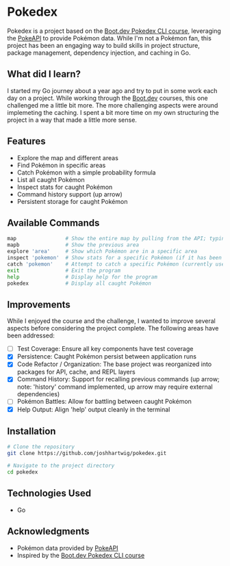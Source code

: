 # Pokedex

Pokedex is a project based on the [Boot.dev Pokedex CLI course](https://www.boot.dev/courses/build-pokedex-cli-golang), leveraging the [PokeAPI](https://pokeapi.co/) to provide Pokémon data. While I'm not a Pokémon fan, this project has been an engaging way to build skills in project structure, package management, dependency injection, and caching in Go.

## What did I learn?

I started my Go journey about a year ago and try to put in some work each day on a project. While working through the [Boot.dev](https://www.boot.dev) courses, this one challenged me a little bit more. The more challenging aspects were around implemeting the caching. I spent a bit more time on my own structuring the project in a way that made a little more sense.

## Features

- Explore the map and different areas
- Find Pokémon in specific areas
- Catch Pokémon with a simple probability formula
- List all caught Pokémon
- Inspect stats for caught Pokémon
- Command history support (up arrow)
- Persistent storage for caught Pokémon

## Available Commands

```bash
map                # Show the entire map by pulling from the API; typing 'map' again advances the map forward (pagination)
mapb               # Show the previous area
explore 'area'     # Show which Pokémon are in a specific area
inspect 'pokemon'  # Show stats for a specific Pokémon (if it has been caught)
catch 'pokemon'    # Attempt to catch a specific Pokémon (currently uses a simple 25% chance formula)
exit               # Exit the program
help               # Display help for the program
pokedex            # Display all caught Pokémon
```

## Improvements

While I enjoyed the course and the challenge, I wanted to improve several aspects before considering the project complete. The following areas have been addressed:

- [ ] Test Coverage: Ensure all key components have test coverage
- [x] Persistence: Caught Pokémon persist between application runs
- [x] Code Refactor / Organization: The base project was reorganized into packages for API, cache, and REPL layers
- [x] Command History: Support for recalling previous commands (up arrow; note: 'history' command implemented, up arrow may require external dependencies)
- [ ] Pokémon Battles: Allow for battling between caught Pokémon
- [x] Help Output: Align 'help' output cleanly in the terminal

## Installation

```bash
# Clone the repository
git clone https://github.com/joshhartwig/pokedex.git

# Navigate to the project directory
cd pokedex
```

## Technologies Used

- Go

## Acknowledgments

- Pokémon data provided by [PokeAPI](https://pokeapi.co/)
- Inspired by the [Boot.dev Pokedex CLI course](https://www.boot.dev/courses/build-pokedex-cli-golang)
